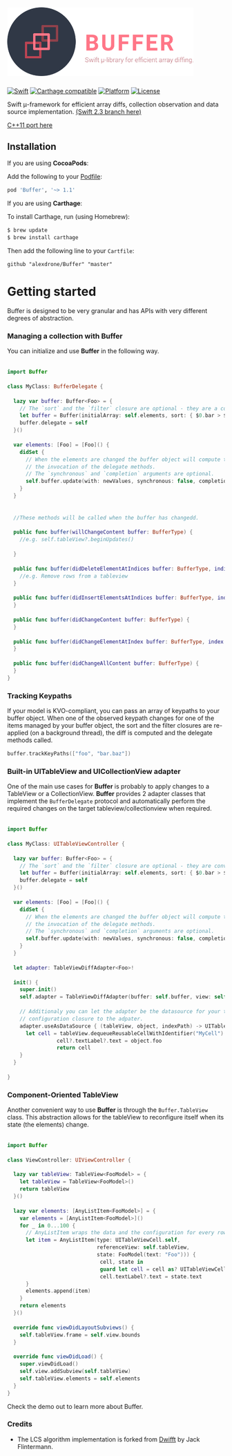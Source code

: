 # <img src="docs/logo.png" width="431" alt="Buffer" />

[![Swift](https://img.shields.io/badge/swift-3-orange.svg?style=flat)](#)
[![Carthage compatible](https://img.shields.io/badge/Carthage-compatible-4BC51D.svg?style=flat)](https://github.com/Carthage/Carthage)
[![Platform](https://img.shields.io/badge/platform-ios|macos|tvos|watchos-lightgrey.svg?style=flat)](#)
[![License](https://img.shields.io/badge/license-MIT-blue.svg?style=flat)](https://opensource.org/licenses/MIT)

Swift μ-framework for efficient array diffs, collection observation and data source implementation.
[(Swift 2.3 branch here)](https://github.com/alexdrone/Buffer/tree/swift_2_3)

[C++11 port here](https://github.com/alexdrone/libbuffer)


## Installation
If you are using **CocoaPods**:


Add the following to your [Podfile](https://guides.cocoapods.org/using/the-podfile.html):

```ruby
pod 'Buffer', '~> 1.1'
```

If you are using **Carthage**:


To install Carthage, run (using Homebrew):

```bash
$ brew update
$ brew install carthage
```


Then add the following line to your `Cartfile`:

```
github "alexdrone/Buffer" "master"    
```


# Getting started

Buffer is designed to be very granular and has APIs with very different degrees of abstraction.

### Managing a collection with Buffer

You can initialize and use **Buffer** in the following way.

```swift

import Buffer

class MyClass: BufferDelegate {

  lazy var buffer: Buffer<Foo> = {
    // The `sort` and the `filter` closure are optional - they are a convenient way to map the src array.
    let buffer = Buffer(initialArray: self.elements, sort: { $0.bar > $1.bar }, filter: { $0.isBaz })
    buffer.delegate = self
  }()

  var elements: [Foo] = [Foo]() {
    didSet {
      // When the elements are changed the buffer object will compute the difference and trigger
      // the invocation of the delegate methods.
      // The `synchronous` and `completion` arguments are optional.
      self.buffer.update(with: newValues, synchronous: false, completion: nil)
    }
  }


  //These methods will be called when the buffer has changedd.

  public func buffer(willChangeContent buffer: BufferType) {
    //e.g. self.tableView?.beginUpdates()

  }

  public func buffer(didDeleteElementAtIndices buffer: BufferType, indices: [UInt]) {
    //e.g. Remove rows from a tableview
  }

  public func buffer(didInsertElementsAtIndices buffer: BufferType, indices: [UInt]) {
  }

  public func buffer(didChangeContent buffer: BufferType) {
  }

  public func buffer(didChangeElementAtIndex buffer: BufferType, index: UInt) {
  }

  public func buffer(didChangeAllContent buffer: BufferType) {
  }
}

```

### Tracking Keypaths

If your model is KVO-compliant, you can pass an array of keypaths to your buffer object.
When one of the observed keypath changes for one of the items managed by your buffer object, the sort and the filter closures are re-applied (on a background thread), the diff is computed and the delegate methods called.

```swift
buffer.trackKeyPaths(["foo", "bar.baz"])
```

### Built-in UITableView and UICollectionView adapter

One of the main use cases for **Buffer** is probably to apply changes to a TableView or a CollectionView.
**Buffer** provides 2 adapter classes that implement the `BufferDelegate` protocol and automatically perform the required
changes on the target tableview/collectionview when required.

```swift

import Buffer

class MyClass: UITableViewController {

  lazy var buffer: Buffer<Foo> = {
    // The `sort` and the `filter` closure are optional - they are convenient way to map the src array.
    let buffer = Buffer(initialArray: self.elements, sort: { $0.bar > $1.bar }, filter: { $0.isBaz })
    buffer.delegate = self
  }()

  var elements: [Foo] = [Foo]() {
    didSet {
      // When the elements are changed the buffer object will compute the difference and trigger
      // the invocation of the delegate methods.
      // The `synchronous` and `completion` arguments are optional.
      self.buffer.update(with: newValues, synchronous: false, completion: nil)
    }
  }

  let adapter: TableViewDiffAdapter<Foo>!

  init() {
    super.init()
    self.adapter = TableViewDiffAdapter(buffer: self.buffer, view: self.tableView)

    // Additionaly you can let the adapter be the datasource for your table view by passing a cell
    // configuration closure to the adpater.
    adapter.useAsDataSource { (tableView, object, indexPath) -> UITableViewCell in
      let cell = tableView.dequeueReusableCellWithIdentifier("MyCell")
	  			cell?.textLabel?.text = object.foo
	  			return cell
    }
  }
  
}


```

### Component-Oriented TableView

Another convenient way to use **Buffer** is through the `Buffer.TableView` class.
This abstraction allows for the tableView to reconfigure itself when its state (the elements) change.

```swift

import Buffer

class ViewController: UIViewController {

  lazy var tableView: TableView<FooModel> = {
    let tableView = TableView<FooModel>()
    return tableView
  }()

  lazy var elements: [AnyListItem<FooModel>] = {
    var elements = [AnyListItem<FooModel>]()
    for _ in 0...100 {
      // AnyListItem wraps the data and the configuration for every row in the tableview.
      let item = AnyListItem(type: UITableViewCell.self,
                             referenceView: self.tableView,
                             state: FooModel(text: "Foo"))) {
                              cell, state in
                              guard let cell = cell as? UITableViewCell else { return }
                              cell.textLabel?.text = state.text
      }
      elements.append(item)
    }
    return elements
  }()

  override func viewDidLayoutSubviews() {
    self.tableView.frame = self.view.bounds
  }

  override func viewDidLoad() {
    super.viewDidLoad()
    self.view.addSubview(self.tableView)
    self.tableView.elements = self.elements
  }
}


```

Check the demo out to learn more about Buffer.

### Credits

- The LCS algorithm implementation is forked from [Dwifft](https://github.com/jflinter/Dwifft) by Jack Flintermann.

